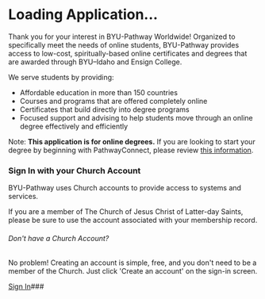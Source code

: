 Loading Application...
======================

Thank you for your interest in BYU\-Pathway Worldwide!
Organized to specifically meet the needs of online students,
BYU\-Pathway provides access to low\-cost, spiritually\-based
online certificates and degrees that are awarded through
BYU–Idaho and Ensign College.

We serve students by providing:

* Affordable education in more than 150 countries
* Courses and programs that are offered completely online
* Certificates that build directly into degree programs
* Focused support and advising to help students move through an online degree effectively and efficiently

Note: **This application is for online
degrees.** If you are looking to start your degree
by beginning with PathwayConnect, please review
[this information](https://www.byupathway.org/admissions/application-process#preferred-path).

### Sign In with your Church Account

BYU\-Pathway uses Church accounts to provide access to systems and services.

If you are a member of The Church of Jesus Christ of
Latter\-day Saints, please be sure to use the account associated
with your membership record.

###### Don't have a Church Account?

No problem! Creating an account is simple, free, and you
don't need to be a member of the Church. Just click 'Create
an account' on the sign\-in screen.

[Sign In](/signin)### 

